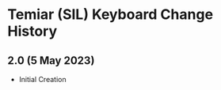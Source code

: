 Temiar (SIL) Keyboard Change History
=======================

2.0 (5 May 2023)
-----------------
* Initial Creation
